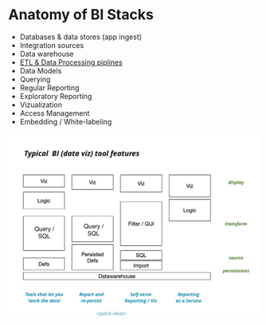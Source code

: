# Anatomy of BI Stacks

* Databases & data stores (app ingest)
* Integration sources
* Data warehouse
* [ETL & Data Processing piplines](data-science.md)
* Data Models
* Querying
* Regular Reporting
* Exploratory Reporting
* Vizualization
* Access Management
* Embedding / White-labeling

![Commercial CMS spectrum of complexity](assets/data/bi-saas-types.jpg)


